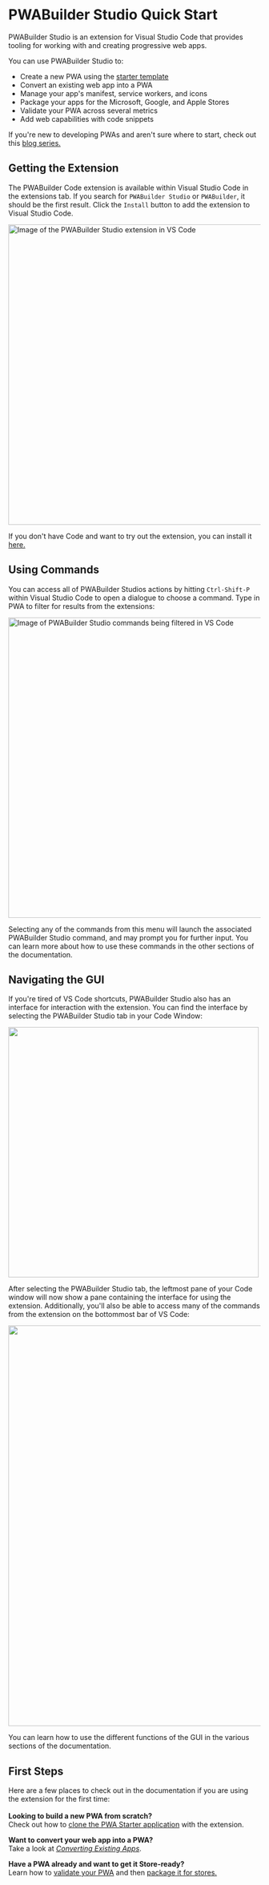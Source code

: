 # PWABuilder Studio Quick Start

PWABuilder Studio is an extension for Visual Studio Code that provides tooling for working with and creating progressive web apps. 

You can use PWABuilder Studio to: 

* Create a new PWA using the [starter template](https://github.com/pwa-builder/pwa-starter)
* Convert an existing web app into a PWA
* Manage your app's manifest, service workers, and icons
* Package your apps for the Microsoft, Google, and Apple Stores
* Validate your PWA across several metrics
* Add web capabilities with code snippets

If you're new to developing PWAs and aren't sure where to start, check out this [blog series.](https://microsoft.github.io/win-student-devs/#/)

## Getting the Extension
The PWABuilder Code extension is available within Visual Studio Code in the extensions tab. If you search for `PWABuilder Studio` or `PWABuilder`, it should be the first result. 
Click the `Install` button to add the extension to Visual Studio Code.

<div class="docs-image">
    <img src="/assets/studio/quick-start/extension-marketplace.png" alt="Image of the PWABuilder Studio extension in VS Code" width=600/>
</div>

If you don't have Code and want to try out the extension, you can install it [here.](https://code.visualstudio.com/)

## Using Commands
You can access all of PWABuilder Studios actions by hitting `Ctrl-Shift-P` within Visual Studio Code to open a dialogue to choose a command. Type in PWA to filter for results from the extensions:

<div class="docs-image">
    <img src="/assets/studio/quick-start/filter-commands.png" alt="Image of PWABuilder Studio commands being filtered in VS Code" width=600/>
</div>

Selecting any of the commands from this menu will launch the associated PWABuilder Studio command, and may prompt you for further input. You can learn more about how to use these commands in the other sections of the documentation.

## Navigating the GUI

If you're tired of VS Code shortcuts, PWABuilder Studio also has an interface for interaction with the extension. You can find the interface by selecting the PWABuilder Studio tab in your Code Window:

<div class="docs-image">
    <img src="/assets/studio/quick-start/studio-tab.png" width=500>
</div>


After selecting the PWABuilder Studio tab, the leftmost pane of your Code window will now show a pane containing the interface for using the extension. Additionally, you'll also be able to access many of the commands from the extension on the bottommost bar of VS Code:

<div class="docs-image">
    <img src="/assets/studio/quick-start/studio-tab-selected.png" width=800>
</div>

You can learn how to use the different functions of the GUI in the various sections of the documentation.

## First Steps

Here are a few places to check out in the documentation if you are using the extension for the first time:
<br>
<br>
**Looking to build a new PWA from scratch?**
<br>
Check out how to [clone the PWA Starter application](/studio/create-new) with the extension.

**Want to convert your web app into a PWA?**
<br>
Take a look at [*Converting Existing Apps*](/studio/existing-app).

**Have a PWA already and want to get it Store-ready?**
<br>
Learn how to [validate your PWA](/studio/package?id=validate-your-pwa) and then [package it for stores.](/studio/package?id=packaging-for-stores)